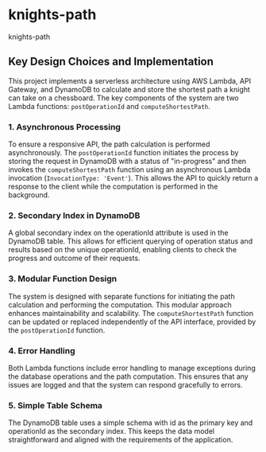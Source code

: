# knights-path
knights-path

## Key Design Choices and Implementation
This project implements a serverless architecture using AWS Lambda, API Gateway, and DynamoDB to calculate and store the shortest path a knight can take on a chessboard. The key components of the system are two Lambda functions: `postOperationId` and `computeShortestPath`.

### 1. Asynchronous Processing
To ensure a responsive API, the path calculation is performed asynchronously. The `postOperationId` function initiates the process by storing the request in DynamoDB with a status of "in-progress" and then invokes the `computeShortestPath` function using an asynchronous Lambda invocation (`InvocationType: 'Event'`). This allows the API to quickly return a response to the client while the computation is performed in the background.

### 2. Secondary Index in DynamoDB
A global secondary index on the operationId attribute is used in the DynamoDB table. This allows for efficient querying of operation status and results based on the unique operationId, enabling clients to check the progress and outcome of their requests.

### 3. Modular Function Design
The system is designed with separate functions for initiating the path calculation and performing the computation. This modular approach enhances maintainability and scalability. The `computeShortestPath` function can be updated or replaced independently of the API interface, provided by the `postOperationId` function.

### 4. Error Handling
Both Lambda functions include error handling to manage exceptions during the database operations and the path computation. This ensures that any issues are logged and that the system can respond gracefully to errors.

### 5. Simple Table Schema
The DynamoDB table uses a simple schema with id as the primary key and operationId as the secondary index. This keeps the data model straightforward and aligned with the requirements of the application.